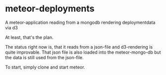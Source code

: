 meteor-deployments
==================

A meteor-application reading from a mongodb rendering deploymentdata via d3

At least, that's the plan.

The status right now is, that it reads from a json-file and d3-rendering is quite improvable.
That json file is also loaded into the meteor-mongo-db but the data is still
used from the json-file.

To start, simply clone and start meteor.
